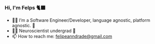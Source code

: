 ### Hi, I'm Felps 🐈‍⬛

- 👨‍💻 I’m a Software Engineer/Developer, language agnostic, platform agnostic. 🐊
- 🧑‍🔬 Neuroscientist undergrad 🧠
- 📫 How to reach me: felipeanndrade@gmail.com

